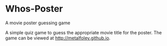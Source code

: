 Whos-Poster
===========

A movie poster guessing game

A simple quiz game to guess the appropriate movie title for the poster. The game can be viewed at http://metalfoley.github.io.
